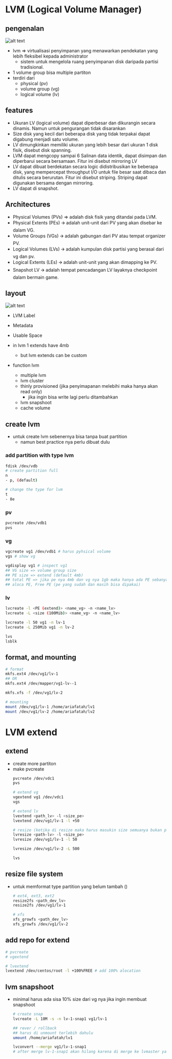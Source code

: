 # LVM (Logical Volume Manager)
## pengenalan
![alt text](docs/images/image.png)
- lvm => virtualisasi penyimpanan yang menawarkan pendekatan yang lebih fleksibel kepada administrator 
  - sistem untuk mengelola ruang penyimpanan disk daripada partisi tradisional.
- 1 volume group bisa multiple partiton
- terdiri dari 
  - physical (pv)
  - volume group (vg)
  - logical volume (lv)

## features
- Ukuran LV (logical volume) dapat diperbesar dan dikurangin secara dinamis. Namun untuk pengurangan tidak disarankan
- Size disk yang kecil dari beberapa disk yang tidak terpakai dapat digabung menjadi satu volume.
- LV dimungkinkan memiliki ukuran yang lebih besar dari ukuran 1 disk fisik, disebut disk spanning.
- LVM dapat mengcopy sampai 6 Salinan data identik, dapat disimpan dan diperbarui secara bersamaan. Fitur ini disebut mirroring LV
- LV dapat dibuat berdekatan secara logic didistribusikan ke beberapa disk, yang mempercepat throughput I/O untuk file besar saat dibaca dan ditulis secara berurutan. Fitur ini disebut striping. Striping dapat digunakan bersama dengan mirroring.
- LV dapat di snapshot.

## Architectures
- Physical Volumes (PVs) => adalah disk fisik yang ditandai pada LVM.
- Physical Extents (PEs)  🡪 adalah unit-unit dari PV yang akan disebar ke dalam VG.
- Volume Groups (VGs)  🡪  adalah gabungan dari PV atau tempat organizer PV.
- Logical Volumes (LVs)  🡪  adalah kumpulan disk partisi yang berasal dari vg dan pv.
- Logical Extents (LEs)  🡪 adalah unit-unit yang akan dimapping ke PV.
- Snapshot LV  🡪  adalah tempat pencadangan LV layaknya checkpoint dalam bermain game.

## layout
![alt text](docs/images/image-1.png)
- LVM Label
- Metadata
- Usable Space

- in lvm 1 extends have 4mb
  - but lvm extends can be custom

- function lvm
  - multiple lvm
  - lvm cluster
  - thinly provisioned (jika penyimapanan melebihi maka hanya akan read only)
    - jika ingin bisa write lagi perlu ditambahkan
  - lvm snapshoot
  - cache volume

## create lvm
- untuk create lvm sebenernya bisa tanpa buat partition
  - namun best practice nya perlu dibuat dulu

### add partition with type lvm
```bash
fdisk /dev/vdb
# create partition full
n
- p, (default)

# change the type for lvm
t
- 8e
```

### pv
```bash
pvcreate /dev/vdb1
pvs
```

### vg
```bash
vgcreate vg1 /dev/vdb1 # harus pyhsical volume
vgs # show vg

vgdisplay vg1 # inspect vg1
## VG size => volume group size 
## PE size => extend (default 4mb)
## total PE => jika pe nya 4mb dan vg nya 1gb maka hanya ada PE sebanyak 255
## aloca PE, Free PE (pe yang sudah dan masih bisa dipakai)
```

### lv
```bash
lvcreate -l <PE (extend)> <name_vg> -n <name_lv>
lvcreate -L <size (100Mib)> <name_vg> -n <name_lv>

lvcreate -l 50 vg1 -n lv-1
lvcreate -L 250Mib vg1 -n lv-2

lvs
lsblk
```

## format, and mounting
```bash
# format
mkfs.ext4 /dev/vg1/lv-1
## OR
mkfs.ext4 /dev/mapper/vg1-lv--1

mkfs.xfs -f /dev/vg1/lv-2

# mounting
mount /dev/vg1/lv-1 /home/ariafatah/lv1
mount /dev/vg1/lv-2 /home/ariafatah/lv2
```

# LVM extend
## extend
- create more partiton
- make pvcreate
  ```bash
  pvcreate /dev/vdc1
  pvs

  # extend vg
  vgextend vg1 /dev/vdc1
  vgs

  # extend lv
  lvextend <path_lv> -l <size_pe>
  lvextend /dev/vg1/lv-1 -l +50

  # resize (ketika di resize maka harus masukin size semuanya bukan pake +)
  lvresize <path-lv> -l <size_pe>
  lvresize /dev/vg1/lv-1 -l 50

  lvresize /dev/vg1/lv-2 -L 500

  lvs
  ```

## resize file system
- untuk memformat type partition yang belum tambah ()
  ```bash
  # ext4, ext3, ext2
  resize2fs <path_dev_lv>
  resize2fs /dev/vg1/lv-1

  # xfs
  xfs_growfs <path_dev_lv>
  xfs_growfs /dev/vg1/lv-2
  ```

## add repo for extend
```bash
# pvcreate
# vgextend

# lvextend
lvextend /dev/centos/root -l +100%FREE # add 100% alocation
```

## lvm snapshoot
- minimal harus ada sisa 10% size dari vg nya jika ingin membuat snapshoot
  ```bash
  # create snap
  lvcreate -L 10M -s -n lv-1-snap1 vg1/lv-1

  ## rever / rollback
  ## harus di unmount terlebih dahulu
  umount /home/ariafatah/lv1

  lvconvert --merge vg1/lv-1-snap1
  # after merge lv-1-snap1 akan hilang karena di merge ke lvmaster yaitu lv-1
  ```